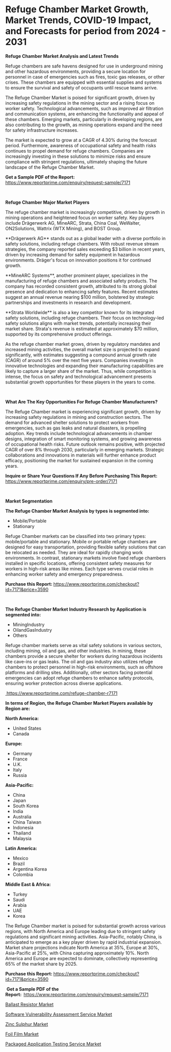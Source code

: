 <p><h1>Refuge Chamber Market Growth, Market Trends, COVID-19 Impact, and Forecasts for period from 2024 - 2031</h1></p><p><strong>Refuge Chamber Market Analysis and Latest Trends</strong></p>
<p><p>Refuge chambers are safe havens designed for use in underground mining and other hazardous environments, providing a secure location for personnel in case of emergencies such as fires, toxic gas releases, or other crises. These chambers are equipped with essential supplies and systems to ensure the survival and safety of occupants until rescue teams arrive.</p><p>The Refuge Chamber Market is poised for significant growth, driven by increasing safety regulations in the mining sector and a rising focus on worker safety. Technological advancements, such as improved air filtration and communication systems, are enhancing the functionality and appeal of these chambers. Emerging markets, particularly in developing regions, are also contributing to the growth, as mining operations expand and the need for safety infrastructure increases. </p><p>The market is expected to grow at a CAGR of 4.30% during the forecast period. Furthermore, awareness of occupational safety and health risks continues to propel demand for refuge chambers. Companies are increasingly investing in these solutions to minimize risks and ensure compliance with stringent regulations, ultimately shaping the future landscape of the Refuge Chamber Market.</p></p>
<p><strong>Get a Sample PDF of the Report:&nbsp;</strong> <a href="https://www.reportprime.com/enquiry/request-sample/7171?utm_campaign=1141&utm_medium=2&utm_source=Github&utm_content=ia&utm_term=25112024&utm_id=refuge-chamber">https://www.reportprime.com/enquiry/request-sample/7171</a></p>
<p>&nbsp;</p>
<p><strong>Refuge Chamber Major Market Players</strong></p>
<p><p>The refuge chamber market is increasingly competitive, driven by growth in mining operations and heightened focus on worker safety. Key players include Drägerwerk AG, MineARC, Strata, China Coal, WeWalter, ON2Solutions, Wattrix (WTX Mining), and BOST Group.</p><p>**Drägerwerk AG** stands out as a global leader with a diverse portfolio in safety solutions, including refuge chambers. With robust revenue stream strategies, the company reported sales exceeding $3 billion in recent years, driven by increasing demand for safety equipment in hazardous environments. Dräger's focus on innovation positions it for continued growth.</p><p>**MineARC Systems**, another prominent player, specializes in the manufacturing of refuge chambers and associated safety products. The company has recorded consistent growth, attributed to its strong global presence and dedication to enhancing safety features. Recent estimates suggest an annual revenue nearing $100 million, bolstered by strategic partnerships and investments in research and development.</p><p>**Strata Worldwide** is also a key competitor known for its integrated safety solutions, including refuge chambers. Their focus on technology-led safety solutions aligns with market trends, potentially increasing their market share. Strata's revenue is estimated at approximately $70 million, supported by its comprehensive product offerings.</p><p>As the refuge chamber market grows, driven by regulatory mandates and increased mining activities, the overall market size is projected to expand significantly, with estimates suggesting a compound annual growth rate (CAGR) of around 5% over the next five years. Companies investing in innovative technologies and expanding their manufacturing capabilities are likely to capture a larger share of the market. Thus, while competition is intense, the focus on safety and technological advancement presents substantial growth opportunities for these players in the years to come.</p></p>
<p>&nbsp;</p>
<p><strong>What Are The Key Opportunities For Refuge Chamber Manufacturers?</strong></p>
<p><p>The Refuge Chamber market is experiencing significant growth, driven by increasing safety regulations in mining and construction sectors. The demand for advanced shelter solutions to protect workers from emergencies, such as gas leaks and natural disasters, is propelling adoption. Key trends include technological advancements in chamber designs, integration of smart monitoring systems, and growing awareness of occupational health risks. Future outlook remains positive, with projected CAGR of over 8% through 2030, particularly in emerging markets. Strategic collaborations and innovations in materials will further enhance product efficacy, positioning the market for sustained expansion in the coming years.</p></p>
<p><strong>Inquire or Share Your Questions If Any Before Purchasing This Report:</strong> <a href="https://www.reportprime.com/enquiry/pre-order/7171?utm_campaign=1141&utm_medium=2&utm_source=Github&utm_content=ia&utm_term=25112024&utm_id=refuge-chamber">https://www.reportprime.com/enquiry/pre-order/7171</a></p>
<p>&nbsp;</p>
<p><strong>Market Segmentation</strong></p>
<p><strong>The Refuge Chamber Market Analysis by types is segmented into:</strong></p>
<p><ul><li>Mobile/Portable</li><li>Stationary</li></ul></p>
<p><p>Refuge Chamber markets can be classified into two primary types: mobile/portable and stationary. Mobile or portable refuge chambers are designed for easy transportation, providing flexible safety solutions that can be relocated as needed. They are ideal for rapidly changing work environments. In contrast, stationary markets involve fixed refuge chambers installed in specific locations, offering consistent safety measures for workers in high-risk areas like mines. Each type serves crucial roles in enhancing worker safety and emergency preparedness.</p></p>
<p><strong>Purchase this Report:&nbsp;</strong><a href="https://www.reportprime.com/checkout?id=7171&price=3590&utm_campaign=1141&utm_medium=2&utm_source=Github&utm_content=ia&utm_term=25112024&utm_id=refuge-chamber">https://www.reportprime.com/checkout?id=7171&price=3590</a></p>
<p>&nbsp;</p>
<p><strong>The Refuge Chamber Market Industry Research by Application is segmented into:</strong></p>
<p><ul><li>MiningIndustry</li><li>OilandGasIndustry</li><li>Others</li></ul></p>
<p><p>Refuge chamber markets serve as vital safety solutions in various sectors, including mining, oil and gas, and other industries. In mining, these chambers provide a secure shelter for workers during hazardous incidents like cave-ins or gas leaks. The oil and gas industry also utilizes refuge chambers to protect personnel in high-risk environments, such as offshore platforms and drilling sites. Additionally, other sectors facing potential emergencies can adopt refuge chambers to enhance safety protocols, ensuring worker protection across diverse applications.</p></p>
<p><a href="https://www.reportprime.com/refuge-chamber-r7171?utm_campaign=1141&utm_medium=2&utm_source=Github&utm_content=ia&utm_term=25112024&utm_id=refuge-chamber">&nbsp;https://www.reportprime.com/refuge-chamber-r7171</a></p>
<p><strong>In terms of Region, the Refuge Chamber Market Players available by Region are:</strong></p>
<p>
    <p> <strong> North America: </strong>
        <ul>
            <li>United States</li>
            <li>Canada</li>
        </ul>
        </p> 
    <p> <strong> Europe: </strong>
        <ul>
            <li>Germany</li>
            <li>France</li>
            <li>U.K.</li>
            <li>Italy</li>
            <li>Russia</li>
        </ul>
        </p> 
    <p> <strong> Asia-Pacific: </strong>
        <ul>
            <li>China</li>
            <li>Japan</li>
            <li>South Korea</li>
            <li>India</li>
            <li>Australia</li>
            <li>China Taiwan</li>
            <li>Indonesia</li>
            <li>Thailand</li>
            <li>Malaysia</li>
        </ul>
        </p> 
    <p> <strong> Latin America: </strong>
        <ul>
            <li>Mexico</li>
            <li>Brazil</li>
            <li>Argentina Korea</li>
            <li>Colombia</li>
        </ul>
        </p> 
    <p> <strong> Middle East & Africa: </strong>
        <ul>
            <li>Turkey</li>
            <li>Saudi</li>
            <li>Arabia</li>
            <li>UAE</li>
            <li>Korea</li>
        </ul>
    </p>
    </p>
<p><p>The Refuge Chamber market is poised for substantial growth across various regions, with North America and Europe leading due to stringent safety regulations and significant mining activities. Asia-Pacific, notably China, is anticipated to emerge as a key player driven by rapid industrial expansion. Market share projections indicate North America at 35%, Europe at 30%, Asia-Pacific at 25%, with China capturing approximately 10%. North America and Europe are expected to dominate, collectively representing 65% of the market share by 2025.</p></p>
<p><strong>Purchase this Report: </strong><a href="https://www.reportprime.com/checkout?id=7171&price=3590&utm_campaign=1141&utm_medium=2&utm_source=Github&utm_content=ia&utm_term=25112024&utm_id=refuge-chamber">https://www.reportprime.com/checkout?id=7171&price=3590</a></p>
<p>&nbsp;<strong>Get a Sample PDF of the Report:&nbsp;&nbsp;</strong><a href="https://www.reportprime.com/enquiry/request-sample/7171?utm_campaign=1141&utm_medium=2&utm_source=Github&utm_content=ia&utm_term=25112024&utm_id=refuge-chamber">https://www.reportprime.com/enquiry/request-sample/7171</a></p>
<p><strong></strong></p>
<p><p><a href="https://www.linkedin.com/pulse/comprehensive-ballast-resistor-market-report-2024-2031-10-nig0e?utm_campaign=1141&utm_medium=2&utm_source=Github&utm_content=ia&utm_term=25112024&utm_id=refuge-chamber">Ballast Resistor Market</a></p><p><a href="https://issuu.com/reportprime-2/docs/software-vulnerability-assessment-s_d557223de3b47a?utm_campaign=1141&utm_medium=2&utm_source=Github&utm_content=ia&utm_term=25112024&utm_id=refuge-chamber">Software Vulnerability Assessment Service Market</a></p><p><a href="https://www.linkedin.com/pulse/zinc-sulphur-market-size-share-research-report-2024-2031-zp1rc?utm_campaign=1141&utm_medium=2&utm_source=Github&utm_content=ia&utm_term=25112024&utm_id=refuge-chamber">Zinc Sulphur Market</a></p><p><a href="https://www.linkedin.com/pulse/evaluating-impact-latest-trends-foil-film-market-size-share-mvmte?utm_campaign=1141&utm_medium=2&utm_source=Github&utm_content=ia&utm_term=25112024&utm_id=refuge-chamber">Foil Film Market</a></p><p><a href="https://issuu.com/reportprime-2/docs/packaged-application-testing-servic_7be3d106d98949?utm_campaign=1141&utm_medium=2&utm_source=Github&utm_content=ia&utm_term=25112024&utm_id=refuge-chamber">Packaged Application Testing Service Market</a></p></p>